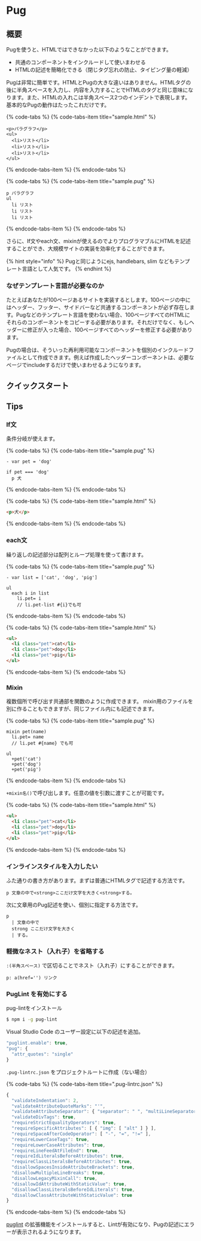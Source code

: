 # Pug

## 概要

Pugを使うと、HTMLではできなかった以下のようなことができます。

* 共通のコンポーネントをインクルードして使いまわせる
* HTMLの記述を簡略化できる（閉じタグ忘れの防止、タイピング量の軽減）

Pugは非常に簡単です。HTMLとPugの大きな違いはありません。HTMLタグの後に半角スペースを入力し、内容を入力することでHTMLのタグと同じ意味になります。また、HTMLの入れこは半角スペース2つのインデントで表現します。基本的なPugの動作はたったこれだけです。

{% code-tabs %}
{% code-tabs-item title="sample.html" %}
```markup
<p>パラグラフ</p>
<ul>
  <li>リスト</li>
  <li>リスト</li>
  <li>リスト</li>
</ul>
```
{% endcode-tabs-item %}
{% endcode-tabs %}

{% code-tabs %}
{% code-tabs-item title="sample.pug" %}
```text
p パラグラフ
ul
  li リスト
  li リスト
  li リスト
```
{% endcode-tabs-item %}
{% endcode-tabs %}

さらに、If文やeach文、mixinが使えるのでよりプログラマブルにHTMLを記述することができ、大規模サイトの実装を効率化することができます。

{% hint style="info" %}
Pugと同じようにejs, handlebars, slim などもテンプレート言語として人気です。
{% endhint %}

### なぜテンプレート言語が必要なのか

たとえばあなたが100ページあるサイトを実装するとします。100ページの中にはヘッダー、フッター、サイドバーなど共通するコンポーネントが必ず存在します。Pugなどのテンプレート言語を使わない場合、100ページすべてのHTMLにそれらのコンポーネントをコピーする必要があります。それだけでなく、もしヘッダーに修正が入った場合、100ページすべてのヘッダーを修正する必要があります。

Pugの場合は、そういった再利用可能なコンポーネントを個別のインクルードファイルとして作成できます。例えば作成したヘッダーコンポーネントは、必要なページでincludeするだけで使いまわせるようになります。

## クイックスタート



## Tips

### If文

条件分岐が使えます。

{% code-tabs %}
{% code-tabs-item title="sample.pug" %}
```pug
- var pet = 'dog'

if pet === 'dog'
  p 犬
```
{% endcode-tabs-item %}
{% endcode-tabs %}

{% code-tabs %}
{% code-tabs-item title="sample.html" %}
```html
<p>犬</p>
```
{% endcode-tabs-item %}
{% endcode-tabs %}

### each文

繰り返しの記述部分は配列とループ処理を使って書けます。

{% code-tabs %}
{% code-tabs-item title="sample.pug" %}
```pug
- var list = ['cat', 'dog', 'pig']

ul
  each i in list
    li.pet= i
    // li.pet-list #{i}でも可
```
{% endcode-tabs-item %}
{% endcode-tabs %}

{% code-tabs %}
{% code-tabs-item title="sample.html" %}
```html
<ul>
  <li class="pet">cat</li>
  <li class="pet">dog</li>
  <li class="pet">pig</li>
</ul>
```
{% endcode-tabs-item %}
{% endcode-tabs %}

### Mixin

複数個所で呼び出す共通部を関数のように作成できます。
mixin用のファイルを別に作ることもできますが、同じファイル内にも記述できます。

{% code-tabs %}
{% code-tabs-item title="sample.pug" %}
```pug
mixin pet(name)
  li.pet= name
  // li.pet #{name} でも可

ul
  +pet('cat')
  +pet('dog')
  +pet('pig')
```
{% endcode-tabs-item %}
{% endcode-tabs %}

```+mixin名()```で呼び出します。任意の値を引数に渡すことが可能です。

{% code-tabs %}
{% code-tabs-item title="sample.html" %}
```html
<ul>
  <li class="pet">cat</li>
  <li class="pet">dog</li>
  <li class="pet">pig</li>
</ul>
```
{% endcode-tabs-item %}
{% endcode-tabs %}

### インラインスタイルを入力したい

ふた通りの書き方があります。まずは普通にHTMLタグで記述する方法です。

```text
p 文章の中で<strong>ここだけ文字を大きく<strong>する。
```

次に文章用のPug記述を使い、個別に指定する方法です。

```text
p
  | 文章の中で
  strong ここだけ文字を大きく
  | する。 
```

### 軽微なネスト（入れ子）を省略する

`:(半角スペース)` で区切ることでネスト（入れ子）にすることができます。

```text
p: a(href='') リンク
```

### PugLint を有効にする

pug-lintをインストール

```bash
$ npm i -g pug-lint
```

Visual Studio Code のユーザー設定に以下の記述を追加。

```javascript
"puglint.enable": true,
"pug": {
  "attr_quotes": "single"
}
```

`.pug-lintrc.json` をプロジェクトルートに作成（ない場合）

{% code-tabs %}
{% code-tabs-item title=".pug-lintrc.json" %}
```javascript
{
  "validateIndentation": 2,
  "validateAttributeQuoteMarks": "'",
  "validateAttributeSeparator": { "separator": " ", "multiLineSeparator": "\n " },
  "validateDivTags": true,
  "requireStrictEqualityOperators": true,
  "requireSpecificAttributes": [ { "img": [ "alt" ] } ],
  "requireSpaceAfterCodeOperator": [ "-", "=", "!=" ],
  "requireLowerCaseTags": true,
  "requireLowerCaseAttributes": true,
  "requireLineFeedAtFileEnd": true,
  "requireIdLiteralsBeforeAttributes": true,
  "requireClassLiteralsBeforeAttributes": true,
  "disallowSpacesInsideAttributeBrackets": true,
  "disallowMultipleLineBreaks": true,
  "disallowLegacyMixinCall": true,
  "disallowIdAttributeWithStaticValue": true,
  "disallowClassLiteralsBeforeIdLiterals": true,
  "disallowClassAttributeWithStaticValue": true
}
```
{% endcode-tabs-item %}
{% endcode-tabs %}

[puglint](https://marketplace.visualstudio.com/items?itemName=mrmlnc.vscode-puglint) の拡張機能をインストールすると、Lintが有効になり、Pugの記述にエラーが表示されるようになります。


